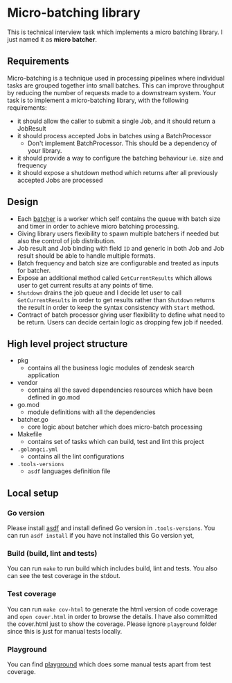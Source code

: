 # Micro-batching library

This is technical interview task which implements a micro batching library. I just named it as **micro batcher**.

## Requirements

Micro-batching is a technique used in processing pipelines where individual tasks are grouped
together into small batches. This can improve throughput by reducing the number of requests made
to a downstream system. Your task is to implement a micro-batching library, with the following
requirements:

- it should allow the caller to submit a single Job, and it should return a JobResult
- it should process accepted Jobs in batches using a BatchProcessor
  - Don't implement BatchProcessor. This should be a dependency of your library.
- it should provide a way to configure the batching behaviour i.e. size and frequency
- it should expose a shutdown method which returns after all previously accepted Jobs are processed

## Design

- Each [batcher](https://github.com/cl8au/microbatcher/blob/main/batcher.go) is a worker which self contains the queue with batch size and timer in order to achieve micro batching processing.
- Giving library users flexibility to spawn multiple batchers if needed but also the control of job distribution.
- Job result and Job binding with field `ID` and generic in both Job and Job result should be able to handle multiple formats.
- Batch frequency and batch size are configurable and treated as inputs for batcher.
- Expose an additional method called `GetCurrentResults` which allows user to get current results at any points of time.
- `Shutdown` drains the job queue and I decide let user to call `GetCurrentResults` in order to get results rather than `Shutdown` returns the result in order to keep the syntax consistency with `Start` method.
- Contract of batch processor giving user flexibility to define what need to be return. Users can decide certain logic as dropping few job if needed.

## High level project structure

- pkg
  - contains all the business logic modules of zendesk search application
- vendor
  - contains all the saved dependencies resources which have been defined in go.mod
- go.mod
  - module definitions with all the dependencies
- batcher.go
  - core logic about batcher which does micro-batch processing
- Makefile
  - contains set of tasks which can build, test and lint this project
- `.golangci.yml`
  - contains all the lint configurations
- `.tools-versions`
  - `asdf` languages definition file

## Local setup

### Go version

Please install [asdf](https://asdf-vm.com/) and install defined Go version in `.tools-versions`. You can run `asdf install` if you have not installed this Go version yet,

### Build (build, lint and tests)

You can run `make` to run build which includes build, lint and tests. You also can see the test coverage in the stdout.

### Test coverage

You can run `make cov-html` to generate the html version of code coverage and `open cover.html` in order to browse the details. I have also committed the cover.html just to show the coverage. Please ignore `playground` folder since this is just for manual tests locally.

### Playground

You can find [playground](https://github.com/cl8au/microbatcher/blob/e468f6231807020f4d6aab7aed9a307886137ee7/playground/main.go) which does some manual tests apart from test coverage.
